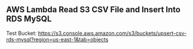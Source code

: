 ## AWS Lambda Read S3 CSV File and Insert Into RDS MySQL

Test Bucket: https://s3.console.aws.amazon.com/s3/buckets/upsert-csv-rds-mysql?region=us-east-1&tab=objects
